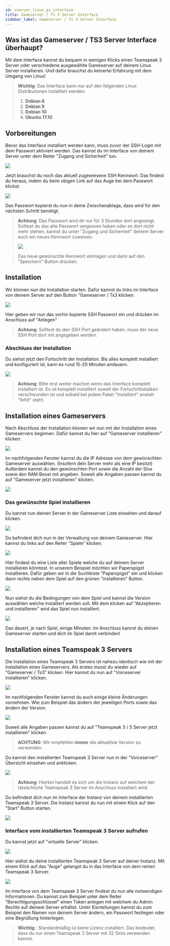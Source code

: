 ```yaml
---
id: vserver_linux_gs_interface
title: Gameserver / Ts 3 Server Interface
sidebar_label: Gameserver / Ts 3 Server Interface
---
```


## Was ist das Gameserver / TS3 Server Interface überhaupt?

Mit dem Interface kannst du bequem in wenigen Klicks einen Teamspeak 3 Server oder verschiedene ausgewählte Gameserver auf deinem Linux Server installieren.
Und dafür brauchst du keinerlei Erfahrung mit dem Umgang von Linux!

> **Wichtig**: Das Interface kann nur auf den folgenden Linux Distributionen installiert werden:
> 1. **Debian 8**
> 1. **Debian 9**
> 1. **Debian 10**
> 1. **Ubuntu 17.10**

## Vorbereitungen
Bevor das Interface installiert werden kann, muss zuvor der SSH-Login mit dem Passwort aktiviert werden.
Das kannst du im Interface von deinem Server unter dem Reiter "Zugang und Sicherheit" tun.

![](https://screensaver01.zap-hosting.com/index.php/s/oW4sPsc4ArWEqnS/preview)

Jetzt brauchst du noch das aktuell zugewiesene SSH Kennwort.
Das findest du heraus, indem du beim obigen Link auf das Auge bei dem Passwort klickst:

![](https://screensaver01.zap-hosting.com/index.php/s/RiaXwCKSXn9x97w/preview)

Das Passwort kopierst du nun in deine Zwischenablage, dass wird für den nächsten Schritt benötigt.

> **Achtung**: Das Passwort wird dir nur für 3 Stunden dort angezeigt.
> Solltest du das alte Passwort vergessen haben oder es dort nicht mehr stehen, kannst du unter "Zugang und Sicherheit" deinem Server auch ein neues Kennwort zuweisen.

>![](https://screensaver01.zap-hosting.com/index.php/s/9GD894FJEJRpJZT/preview)

> Das neue gewünschte Kennwort eintragen und dann auf den "Speichern" Button drücken.
## Installation
Wir können nun die Installation starten.
Dafür kannst du links im Interface von deinem Server auf den Button "Gameserver / Ts3 klicken:

![](https://screensaver01.zap-hosting.com/index.php/s/43pjjnGmt4fFbGf/preview)

Hier geben wir nun das vorhin kopierte SSH Passwort ein und drücken im Anschluss auf "Anlegen"
> **Achtung**: Solltest du den SSH Port geändert haben, muss der neue SSH Port dort mit angegeben werden.

### Abschluss der Installation
Du siehst jetzt den Fortschritt der Installation.
Bis alles komplett installiert und konfiguriert ist, kann es rund 15-20 Minuten andauern.

![](https://screensaver01.zap-hosting.com/index.php/s/B3iz7AZfcM2K3dR/preview)

> **Achtung**: Bitte erst weiter machen wenn das Interface komplett installiert ist.
> Es ist komplett installiert soweit der Fortschrittsbalken verschwunden ist und sobald bei jedem Paket "Installiert" anstatt "fehlt" steht.

## Installation eines Gameservers
Nach Abschluss der Installation können wir nun mit der Installation eines Gameservers beginnen.
Dafür kannst du hier auf "Gameserver installieren" klicken:

![](https://screensaver01.zap-hosting.com/index.php/s/xM7NS4EBfW2YS3T/preview)

Im nachfolgenden Fenster kannst du die IP Adresse von dem gewünschten Gameserver auswählen. (Insofern dein Server mehr als eine IP besitzt)
Außerdem kannst du den gewünschten Port sowie die Anzahl der Slos sowie den RAM Boost mit angeben.
Soweit alle Angaben passen kannst du auf "Gameserver jetzt installieren" klicken.

![](https://screensaver01.zap-hosting.com/index.php/s/fWHNwqdDLoieMaZ/preview)


### Das gewünschte Spiel installieren
Du kannst nun deinen Server in der Gameserver Liste einsehen und darauf klicken.

![](https://screensaver01.zap-hosting.com/index.php/s/GXqG8yb2ApibsYg/preview)


Du befindest dich nun in der Verwaltung von deinem Gameserver.
Hier kannst du links auf den Reiter "Spiele" klicken.

![](https://screensaver01.zap-hosting.com/index.php/s/n65ea39eHMfj6pw/preview)


Hier findest du eine Liste aller Spiele welche du auf deinem Server installieren könntest.
In unserem Beispiel möchten wir Paperspigot  installieren.
Dafür geben wir in die Suchleiste "Paperspigot" ein und klicken dann rechts neben dem Spiel auf den grünen "installieren" Button.

![](https://screensaver01.zap-hosting.com/index.php/s/KWTANRpzKWgqYA4/preview)


Nun siehst du die Bedingungen von dem Spiel und kannst die Version auswählen welche installiert werden soll.
Mit dem klicken auf "Akzeptieren und installieren" wird das Spiel nun installiert.

![](https://screensaver01.zap-hosting.com/index.php/s/L7eiE7m42Nd8mJf/preview)


Das dauert, je nach Spiel,  einige Minuten.
Im Anschluss kannst du deinen Gameserver starten und dich im Spiel damit verbinden!


## Installation eines Teamspeak 3 Servers
Die Installation eines Teamspeak 3 Servers ist nahezu identisch wie mit der Installation eines Gameservers.
Als erstes musst du wieder auf "Gameserver / Ts3" klicken.
Hier kannst du nun auf "Voiceserver installieren" klicken.

![](https://screensaver01.zap-hosting.com/index.php/s/36nAMeQTXNy3TSW/preview)


Im nachfolgenden Fenster kannst du auch einige kleine Änderungen vornehmen.
Wie zum Beispiel das ändern der jeweiligen Ports sowie das ändern der Version.

![](https://screensaver01.zap-hosting.com/index.php/s/t5bxBFCzFtiSsJN/preview)


Soweit alle Angaben passen kannst du auf "Teamspeak 3 / 5 Server jetzt installieren" klicken.
> **ACHTUNG**: Wir empfehlen **immer** die aktuellste Version zu verwenden.

Du kannst den installierten Teamspeak 3 Server nun in der "Voiceserver" Übersicht einsehen und anklicken.

![](https://screensaver01.zap-hosting.com/index.php/s/rRHkyJfG4TnYFBq/preview)


> **Achtung**: Hierbei handelt es sich um die Instanz auf welchem der tatsächliche Teamspeak 3 Server im Anschluss installiert wird.

Du befindest dich nun im Interface der Instanz von deinem installierten Teamspeak 3 Server.
Die Instanz kannst du nun mit einem Klick auf den "Start" Button starten.

![](https://screensaver01.zap-hosting.com/index.php/s/pLPASwDWM2acWGc/preview)


### Interface vom installierten Teamspeak 3 Server aufrufen
Du kannst jetzt auf "virtuelle Server" klicken.

![](https://screensaver01.zap-hosting.com/index.php/s/YJ4qtBBxiHKabTT/preview)


Hier siehst du deine installierten Teamspeak 3 Server auf deiner Instanz.
Mit einem Klick auf das "Auge" gelangst du in das Interface von dem reinen Teamspeak 3 Server.

![](https://screensaver01.zap-hosting.com/index.php/s/XbyNEWH5ARkizbr/preview)


Im Interface von dem Teamspeak 3 Server findest du nun alle notwendigen Informationen.
Du kannst zum Beispiel unter dem Reiter "Berechtigungsschlüssel" einen Token anlegen mit welchem du Admin Rechte auf deinem Server erhältst.
Unter Eisntellungen kannst du zum Beispiel den  Namen von deinem Server ändern, ein Passwort festlegen oder eine Begrüßung hinterlegen.


> **Wichtig** : Standardmäßig ist keine Lizenz installiert. Das bedeutet, dass du nur einen Teamspeak 3 Server mit 32 Slots verwenden kannst.

 







